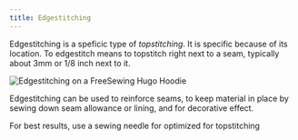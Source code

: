 ```yaml
---
title: Edgestitching
---
```


Edgestitching is a speficic type of _topstitching_.
It is specific because of its location.
To edgestitch means to topstitch right next to a seam,
typically about 3mm or 1/8 inch next to it.

![Edgestitching on a FreeSewing Hugo Hoodie](edgestitching.jpg)

Edgestitching can be used to reinforce seams,
to keep material in place by sewing down seam allowance or lining,
and for decorative effect.

<Tip>

For best results, use a sewing needle for optimized for topstitching

</Tip>
